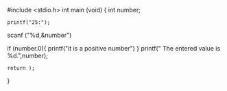 #include <stdio.h>
int main (void)
{
int number;

    printf("25:");
scanf ("%d,&number")


if (number.0){
    printf("it is a positive number")
}
printf(" The entered value is %d.",number);

    return );
}
